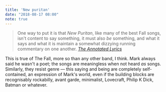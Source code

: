 ```yaml
---
title: 'New puritan'
date: "2018-08-17 08:00"
note: true
---
```


<blockquote><p>One way to put it is that <cite>New Puritan</cite>, like many of the best Fall songs, isn't content to say something, it must also <em>be</em> something, and what it says and what it is maintain a somewhat dizzying running commentary on one another. <cite><a href="http://annotatedfall.doomby.com/pages/the-annotated-lyrics/new-puritan.html">The Annotated Lyrics</a></cite></p></blockquote>

This is true of The Fall, more so than any other band, I think. Mark always said he wasn't a poet; the songs are meaningless when not heard _as_ songs. Similarly, they resist genre — this saying and being are completely self-contained, an expression of Mark's world, even if the building blocks are recognisably rockabilly, avant garde, minimalist, Lovecraft, Philip K Dick, Batman or whatever.
